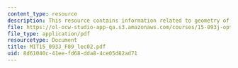 ```yaml
---
content_type: resource
description: This resource contains information related to geometry of linear optimization.
file: https://ol-ocw-studio-app-qa.s3.amazonaws.com/courses/15-093j-optimization-methods-fall-2009/8d61040c41eefd68dda84ce05d82ad71_MIT15_093J_F09_lec02.pdf
file_type: application/pdf
resourcetype: Document
title: MIT15_093J_F09_lec02.pdf
uid: 8d61040c-41ee-fd68-dda8-4ce05d82ad71
---
```

